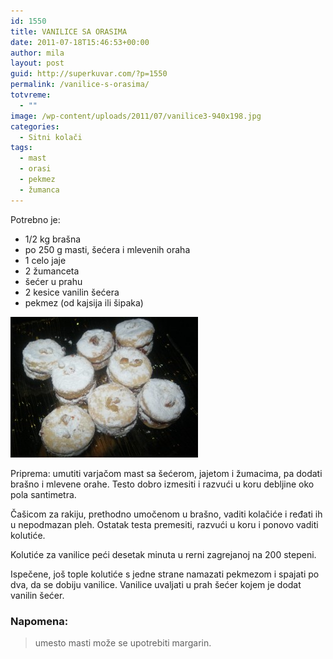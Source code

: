 ```yaml
---
id: 1550
title: VANILICE SA ORASIMA
date: 2011-07-18T15:46:53+00:00
author: mila
layout: post
guid: http://superkuvar.com/?p=1550
permalink: /vanilice-s-orasima/
totvreme:
  - ""
image: /wp-content/uploads/2011/07/vanilice3-940x198.jpg
categories:
  - Sitni kolači
tags:
  - mast
  - orasi
  - pekmez
  - žumanca
---
```

Potrebno je:

  * 1/2 kg brašna
  * po 250 g masti, šećera i mlevenih oraha
  * 1 celo jaje
  * 2 žumanceta
  * šećer u prahu
  * 2 kesice vanilin šećera
  * pekmez (od kajsija ili šipaka)

[<img class="alignnone size-medium wp-image-9605" src="/wp-content/uploads/2011/07/vanilice3-300x225.jpg" alt="vanilice" width="300" height="225" />](/wp-content/uploads/2011/07/vanilice3-e1430808592731.jpg)

Priprema: umutiti varjačom mast sa šećerom, jajetom i žumacima, pa dodati brašno i mlevene orahe. Testo dobro izmesiti i razvući u koru debljine oko pola santimetra.

Čašicom za rakiju, prethodno umočenom u brašno, vaditi kolačiće i ređati ih u nepodmazan pleh. Ostatak testa premesiti, razvući u koru i ponovo vaditi kolutiće.

Kolutiće za vanilice peći desetak minuta u rerni zagrejanoj na 200 stepeni.

Ispečene, još tople kolutiće s jedne strane namazati pekmezom i spajati po dva, da se dobiju vanilice. Vanilice uvaljati u prah šećer kojem je dodat vanilin šećer.

### Napomena:
> umesto masti može se upotrebiti margarin.
